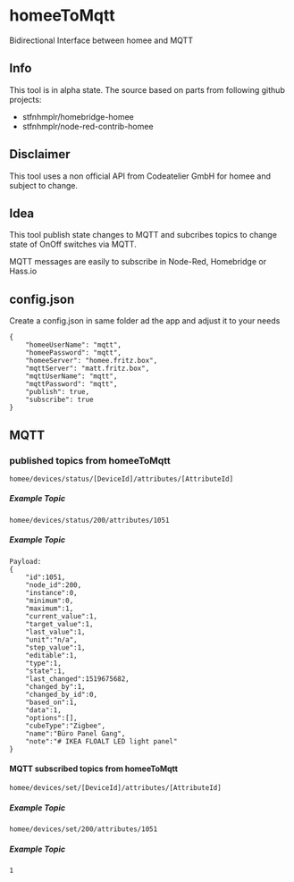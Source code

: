 # homeeToMqtt
Bidirectional Interface between homee and MQTT

## Info
This tool is in alpha state.
The source based on parts from following github projects:

* stfnhmplr/homebridge-homee
* stfnhmplr/node-red-contrib-homee

## Disclaimer
This tool uses a non official API from Codeatelier GmbH for homee and subject to change.

## Idea
This tool publish state changes to MQTT and subcribes topics to change state of OnOff switches via MQTT.

MQTT messages are easily to subscribe in Node-Red, Homebridge or Hass.io

## config.json
Create a config.json in same folder ad the app and adjust it to your needs

    {
        "homeeUserName": "mqtt",
        "homeePassword": "mqtt",
        "homeeServer": "homee.fritz.box",
        "mqttServer": "matt.fritz.box",
        "mqttUserName": "mqtt",
        "mqttPassword": "mqtt",
        "publish": true,
        "subscribe": true
    }

## MQTT
### published topics from homeeToMqtt
    homee/devices/status/[DeviceId]/attributes/[AttributeId]

##### Example Topic
    homee/devices/status/200/attributes/1051

##### Example Topic
    Payload:
    {
        "id":1051,
        "node_id":200,
        "instance":0,
        "minimum":0,
        "maximum":1,
        "current_value":1,
        "target_value":1,
        "last_value":1,
        "unit":"n/a",
        "step_value":1,
        "editable":1,
        "type":1,
        "state":1,
        "last_changed":1519675682,
        "changed_by":1,
        "changed_by_id":0,
        "based_on":1,
        "data":1,
        "options":[],
        "cubeType":"Zigbee",
        "name":"Büro Panel Gang",
        "note":"# IKEA FLOALT LED light panel"
    }

#### MQTT subscribed topics from homeeToMqtt
    homee/devices/set/[DeviceId]/attributes/[AttributeId]

##### Example Topic
    homee/devices/set/200/attributes/1051

##### Example Topic
    1

